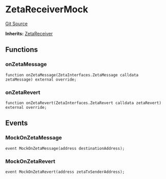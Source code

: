 # ZetaReceiverMock
[Git Source](https://github.com/zeta-chain/protocol-contracts/blob/2e5223462d9ac9dedd79e76ede471832bb2c40e7/contracts/evm/testing/ZetaReceiverMock.sol)

**Inherits:**
[ZetaReceiver](/contracts/zevm/ZetaConnectorZEVM.sol/interface.ZetaReceiver.md)


## Functions
### onZetaMessage


```solidity
function onZetaMessage(ZetaInterfaces.ZetaMessage calldata zetaMessage) external override;
```

### onZetaRevert


```solidity
function onZetaRevert(ZetaInterfaces.ZetaRevert calldata zetaRevert) external override;
```

## Events
### MockOnZetaMessage

```solidity
event MockOnZetaMessage(address destinationAddress);
```

### MockOnZetaRevert

```solidity
event MockOnZetaRevert(address zetaTxSenderAddress);
```

